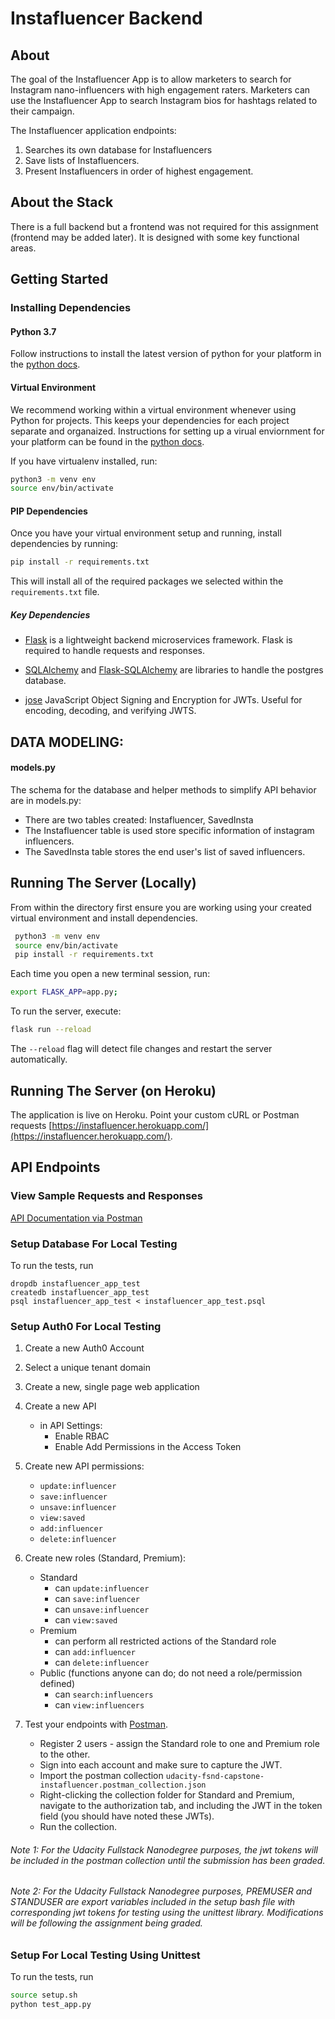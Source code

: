 # Instafluencer Backend

## About

The goal of the Instafluencer App is to allow marketers to search for Instagram nano-influencers with high engagement raters. Marketers can use the Instafluencer App to search Instagram bios for hashtags related to their campaign.

The Instafluencer application endpoints:

1. Searches its own database for Instafluencers  
2. Save lists of Instafluencers.
3. Present Instafluencers in order of highest engagement.

## About the Stack

There is a full backend but a frontend was not required for this assignment (frontend may be added later). It is designed with some key functional areas.

## Getting Started

### Installing Dependencies

#### Python 3.7

Follow instructions to install the latest version of python for your platform in the [python docs](https://docs.python.org/3/using/unix.html#getting-and-installing-the-latest-version-of-python).

#### Virtual Environment

We recommend working within a virtual environment whenever using Python for projects. This keeps your dependencies for each project separate and organaized. Instructions for setting up a virual enviornment for your platform can be found in the [python docs](https://packaging.python.org/guides/installing-using-pip-and-virtual-environments/).

If you have virtualenv installed, run:
```bash
python3 -m venv env
source env/bin/activate
```

#### PIP Dependencies

Once you have your virtual environment setup and running, install dependencies by running:

```bash
pip install -r requirements.txt
```

This will install all of the required packages we selected within the `requirements.txt` file.

##### Key Dependencies

- [Flask](http://flask.pocoo.org/)  is a lightweight backend microservices framework. Flask is required to handle requests and responses.

- [SQLAlchemy](https://www.sqlalchemy.org/) and [Flask-SQLAlchemy](https://flask-sqlalchemy.palletsprojects.com/en/2.x/) are libraries to handle the postgres database.

- [jose](https://python-jose.readthedocs.io/en/latest/) JavaScript Object Signing and Encryption for JWTs. Useful for encoding, decoding, and verifying JWTS.

## DATA MODELING:
#### models.py
The schema for the database and helper methods to simplify API behavior are in models.py:
- There are two tables created: Instafluencer, SavedInsta
- The Instafluencer table is used store specific information of instagram influencers.
- The SavedInsta table stores the end user's list of saved influencers.

## Running The Server (Locally)

From within the directory first ensure you are working using your created virtual environment and install dependencies.

```bash
 python3 -m venv env
 source env/bin/activate
 pip install -r requirements.txt
```


Each time you open a new terminal session, run:

```bash
export FLASK_APP=app.py;
```

To run the server, execute:

```bash
flask run --reload
```

The `--reload` flag will detect file changes and restart the server automatically.

## Running The Server (on Heroku)

The application is live on Heroku. Point your custom cURL or Postman requests [https://instafluencer.herokuapp.com/](https://instafluencer.herokuapp.com/).


## API Endpoints

### View Sample Requests and Responses

[API Documentation via Postman](https://documenter.getpostman.com/view/13069901/TVmJizAo)

### Setup Database For Local Testing
To run the tests, run
```
dropdb instafluencer_app_test
createdb instafluencer_app_test
psql instafluencer_app_test < instafluencer_app_test.psql
```

### Setup Auth0 For Local Testing

1. Create a new Auth0 Account
2. Select a unique tenant domain
3. Create a new, single page web application
4. Create a new API
    - in API Settings:
        - Enable RBAC
        - Enable Add Permissions in the Access Token
5. Create new API permissions:
    - `update:influencer`
    - `save:influencer`
    - `unsave:influencer`
    - `view:saved`
    - `add:influencer`
    - `delete:influencer`
6. Create new roles (Standard, Premium):
    - Standard
        - can `update:influencer`
        - can `save:influencer`
        - can `unsave:influencer`
        - can `view:saved`
    - Premium
        - can perform all restricted actions of the Standard role
        - can `add:influencer`
        - can `delete:influencer`
    - Public (functions anyone can do; do not need a role/permission defined)
        - can `search:influencers`
        - can `view:influencers`

7. Test your endpoints with [Postman](https://getpostman.com).
    - Register 2 users - assign the Standard role to one and Premium role to the other.
    - Sign into each account and make sure to capture the JWT.
    - Import the postman collection `udacity-fsnd-capstone-instafluencer.postman_collection.json`
    - Right-clicking the collection folder for Standard and Premium, navigate to the authorization tab, and including the JWT in the token field (you should have noted these JWTs).
    - Run the collection.

###### Note 1: For the Udacity Fullstack Nanodegree purposes, the jwt tokens will be included in the postman collection until the submission has been graded.

###### Note 2: For the Udacity Fullstack Nanodegree purposes, PREMUSER and STANDUSER are export variables included in the setup bash file with corresponding jwt tokens for testing using the unittest library. Modifications will be following the assignment being graded.

### Setup For Local Testing Using Unittest
To run the tests, run
```bash
source setup.sh
python test_app.py
```
